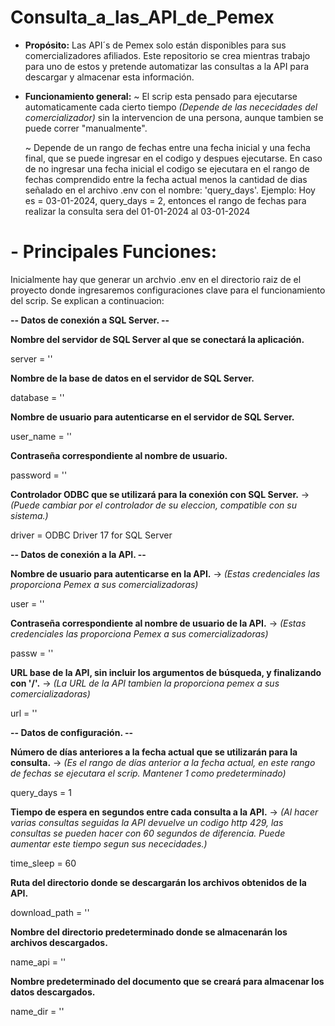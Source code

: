 # Consulta_a_las_API_de_Pemex
 - **Propósito:**
   Las API´s de Pemex solo están disponibles para sus comercializadores afiliados. Este repositorio se crea mientras trabajo para uno de estos y pretende automatizar las consultas a la API para descargar y almacenar esta información.

- **Funcionamiento general:**
  ~ El scrip esta pensado para ejecutarse automaticamente cada cierto tiempo *(Depende de las nececidades del comercializador)* sin la intervencion de una persona, aunque tambien se puede correr "manualmente".
  
  ~ Depende de un rango de fechas entre una fecha inicial y una fecha final, que se puede ingresar en el codigo y despues ejecutarse. En caso de no ingresar una fecha inicial el codigo se ejecutara en el rango de fechas comprendido entre la fecha actual menos la cantidad de dias señalado en el archivo .env con el nombre: 'query_days'.
  Ejemplo:
   Hoy es = 03-01-2024, query_days = 2, entonces el rango de fechas para realizar la consulta sera del 01-01-2024 al 03-01-2024


# - **Principales Funciones:**
   Inicialmente hay que generar un archvio .env en el directorio raiz de el proyecto donde ingresaremos configuraciones clave para el funcionamiento del scrip. Se explican a continuacion:

   **-- Datos de conexión a SQL Server. --**
  
   **Nombre del servidor de SQL Server al que se conectará la aplicación.**
   
   server = ''
   
   **Nombre de la base de datos en el servidor de SQL Server.**
   
   database = '' 

   **Nombre de usuario para autenticarse en el servidor de SQL Server.**

   
   user_name = ''
   
   **Contraseña correspondiente al nombre de usuario.**
   
   password = ''
   
   **Controlador ODBC que se utilizará para la conexión con SQL Server.** -> *(Puede cambiar por el controlador de su eleccion, compatible con su sistema.)*
   
   driver = ODBC Driver 17 for SQL Server 
   
   **-- Datos de conexión a la API. --**
   
   **Nombre de usuario para autenticarse en la API.** -> *(Estas credenciales las proporciona Pemex a sus comercializadoras)*
   
   user = ''
   
   **Contraseña correspondiente al nombre de usuario de la API.** -> *(Estas credenciales las proporciona Pemex a sus comercializadoras)*
   
   passw = ''
   
   **URL base de la API, sin incluir los argumentos de búsqueda, y finalizando con '/'.** -> *(La URL de la API tambien la proporciona pemex a sus comercializadoras)*
   
   url = ''
   
   **-- Datos de configuración. --**
   
   **Número de días anteriores a la fecha actual que se utilizarán para la consulta.** -> *(Es el rango de días anterior a la fecha actual, en este rango de fechas se ejecutara el scrip. Mantener 1 como predeterminado)*
   
   query_days = 1 
   
   **Tiempo de espera en segundos entre cada consulta a la API.** -> *(Al hacer varias consultas seguidas la API devuelve un codigo http 429, las consultas se pueden hacer con 60 segundos de diferencia. Puede aumentar este tiempo segun sus nececidades.)*
   
   time_sleep = 60 
   
   **Ruta del directorio donde se descargarán los archivos obtenidos de la API.**
   
   download_path = '' 
   
   **Nombre del directorio predeterminado donde se almacenarán los archivos descargados.**
   
   name_api = '' 
   
   **Nombre predeterminado del documento que se creará para almacenar los datos descargados.**
   
   name_dir = '' 
 
